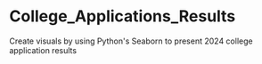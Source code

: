 # College_Applications_Results
 Create visuals by using Python's Seaborn to present 2024 college application results
 
